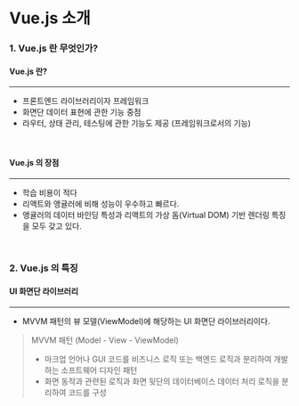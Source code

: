 # Vue.js 소개

### 1. Vue.js 란 무엇인가?

#### Vue.js 란?

---

* 프론트엔드 라이브러리이자 프레임워크
* 화면단 데이터 표현에 관한 기능 중점
* 라우터, 상태 관리, 테스팅에 관한 기능도 제공 (프레임워크로서의 기능)

<br>

#### Vue.js 의 장점

---

* 학습 비용이 적다
* 리액트와 앵귤러에 비해 성능이 우수하고 빠르다.
* 앵귤러의 데이터 바인딩 특성과 리액트의 가상 돔(Virtual DOM) 기반 렌더링 특징을 모두 갖고 있다.

<br>

### 2. Vue.js 의 특징

#### UI 화면단 라이브러리

---

* MVVM 패턴의 뷰 모델(ViewModel)에 해당하는 UI 화면단 라이브러리이다.

> MVVM 패턴 (Model - View - ViewModel)
> * 마크업 언어나 GUI 코드를 비즈니스 로직 또는 백엔드 로직과 분리하여 개발하는 소프트웨어 디자인 패턴
> * 화면 동작과 관련된 로직과 화면 뒷단의 데이터베이스 데이터 처리 로직을 분리하여 코드를 구성